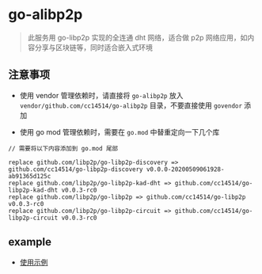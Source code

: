 # go-alibp2p

>此服务用 go-libp2p 实现的全连通 dht 网络，适合做 p2p 网络应用，如内容分享与区块链等，同时适合嵌入式环境

## 注意事项

* 使用 vendor 管理依赖时，请直接将 `go-alibp2p` 放入 `vendor/github.com/cc14514/go-alibp2p` 目录，不要直接使用 `govendor` 添加

* 使用 go mod 管理依赖时，需要在 `go.mod` 中替重定向一下几个库

```
// 需要将以下内容添加到 go.mod 尾部

replace github.com/libp2p/go-libp2p-discovery => github.com/cc14514/go-libp2p-discovery v0.0.0-20200509061928-ab91365d125c
replace github.com/libp2p/go-libp2p-kad-dht => github.com/cc14514/go-libp2p-kad-dht v0.0.3-rc0
replace github.com/libp2p/go-libp2p => github.com/cc14514/go-libp2p v0.0.3-rc0
replace github.com/libp2p/go-libp2p-circuit => github.com/cc14514/go-libp2p-circuit v0.0.3-rc0

```

## example

* [使用示例](https://github.com/cc14514/go-alibp2p-example)


